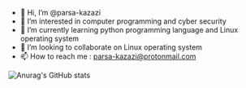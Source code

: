 - 👋 Hi, I’m @parsa-kazazi
- 👀 I’m interested in computer programming and cyber security
- 🌱 I’m currently learning python programming language and Linux operating system
- 💞️ I’m looking to collaborate on Linux operating system
- 📫 How to reach me : parsa-kazazi@protonmail.com

![Anurag's GitHub stats](https://github-readme-stats.vercel.app/api?username=parsa-kazazi&show_icons=true&theme=dark)

<!---
parsa-kazazi/parsa-kazazi is a ✨ special ✨ repository because its `README.md` (this file) appears on your GitHub profile.
You can click the Preview link to take a look at your changes.
--->

